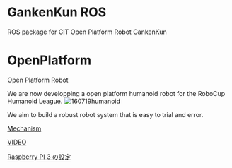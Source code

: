 # GankenKun ROS
ROS package for CIT Open Platform Robot GankenKun

# OpenPlatform
Open Platform Robot

We are now developping a open platform humanoid robot for the RoboCup Humanoid League.
![160719humanoid](https://cloud.githubusercontent.com/assets/5755200/21309465/d8eb3914-c621-11e6-90f8-3ce555e189f6.jpg)

We aim to build a robust robot system that is easy to trial and error.

[Mechanism](https://github.com/citbrains/OpenPlatform/tree/mechanism)

[VIDEO](https://www.youtube.com/watch?v=7Jgm58YSsWw)

[Raspberry PI 3 の設定](https://github.com/citbrains/OpenPlatform/wiki/Raspberry-PI-3-%E3%81%AE%E8%A8%AD%E5%AE%9A)
